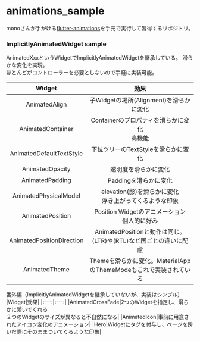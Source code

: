 # animations_sample

monoさんが手がける[flutter-animations](https://github.com/mono0926/flutter-animations)を手元で実行して習得するリポジトリ。</br>

### ImplicitlyAnimatedWidget sample

AnimatedXxxというWidgetでImplicitlyAnimatedWidgetを継承している。
滑らかな変化を実現。</br>
ほとんどがコントローラーを必要としないので手軽に実装可能。

|Widget|効果|
|:---:|:---:|
|AnimatedAlign|子Widgetの場所(Alignment)を滑らかに変化|
|AnimatedContainer|Containerのプロパティを滑らかに変化</br>高機能|
|AnimatedDefaultTextStyle|下位ツリーのTextStyleを滑らかに変化|
|AnimatedOpacity|透明度を滑らかに変化|
|AnimatedPadding|Paddingを滑らかに変化|
|AnimatedPhysicalModel|elevation(影)を滑らかに変化</br>浮き上がってくるような印象|
|AnimatedPosition|Position Widgetのアニメーション</br>個人的に好み|
|AnimatedPositionDirection|AnimatedPositionと動作は同じ。</br>(LTR)や(RTL)など国ごとの違いに配慮|
|AnimatedTheme|Themeを滑らかに変化。MaterialAppのThemeModeもこれで実装されている|

番外編（ImplicitlyAnimatedWidgetを継承していないが、実装はシンプル）
|Widget|効果|
|:---:|:---:|
|AnimatedCrossFade|2つのWidgetを指定し、滑らかに繋いでくれる</br>２つのWidgetのサイズが異なると不自然になる|
|AnimatedIcon|事前に用意されたアイコン変化のアニメーション|
|Hero|Widgetにタグを付与し、ページを跨いだ際にそのままついてくるような印象|
